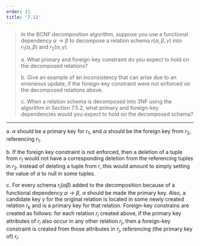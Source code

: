 ```yaml
---
order: 11
title: '7.11'
---
```

> In the BCNF decomposition algorithm, suppose you use a functional dependency
> $\alpha \rightarrow \beta$ to decompose a relation schema 
> $r(\alpha, \beta, \gamma)$ into $r_1(\alpha, \beta)$ and $r_2(\alpha, \gamma)$. 
> 
> a. What primary and foreign-key constraint do you expect to hold on the decomposed 
> relations? <br> 
> 
> b. Give an example of an inconsistency that can arise due to an erroneous update, if
> the foreign-key constraint were not enforced on the decomposed relations above. <br> 
> 
> c. When a relation schema is decomposed into 3NF using the algorithm in Section 7.5.2, 
> what primary and foreign-key dependencies would you expect to hold on the decomposed 
> schema? <br> 

--------------------------------

a. $\alpha$ should be a primary key for $r_1$, and $\alpha$ should be the foreign key from $r_2$, referencing $r_1$.

b. If the foreign key constraint is not enforced, then a deletion of a tuple from $r_1$ would 
not have a corresponding deletion from the referencing tuples in $r_2$. Instead of deleting a tuple
from $r$, this would amount to simply setting the value of $\alpha$ to null in some tuples.

c. For every schema $r_i(\alpha\beta)$ added to the decomposition because of a functional 
dependency $\alpha \rightarrow \beta$, $\alpha$ should be made the primary key. Also, 
a candidate key $\gamma$ for the original relation is located in some newly created relation 
$r_k$ and is a primary key for that relation. 
Foreign-key constrains are created as follows: for each relation $r_i$ created above, 
if the primary key attributes of $r_i$ also occur in any other relation $r_j$, then a 
foreign-key constraint is created from those attributes in $r_j$, referencing (the primary key of)
$r_i$. 